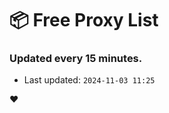 # :package: Free Proxy List
### Updated every 15 minutes.

- Last updated: `2024-11-03 11:25`

:heart:
